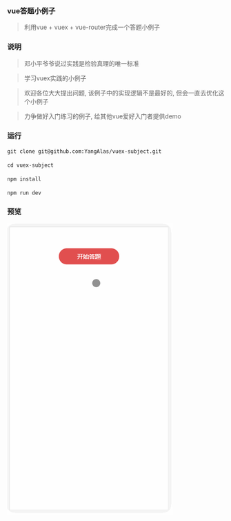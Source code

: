 ### vue答题小例子

> 利用vue + vuex + vue-router完成一个答题小例子

### 说明

> 邓小平爷爷说过实践是检验真理的唯一标准

> 学习vuex实践的小例子

> 欢迎各位大大提出问题, 该例子中的实现逻辑不是最好的, 但会一直去优化这个小例子

> 力争做好入门练习的例子, 给其他vue爱好入门者提供demo


### 运行
```
git clone git@github.com:YangAlas/vuex-subject.git

cd vuex-subject

npm install

npm run dev

```





### 预览

<img src="static/doc.gif">
